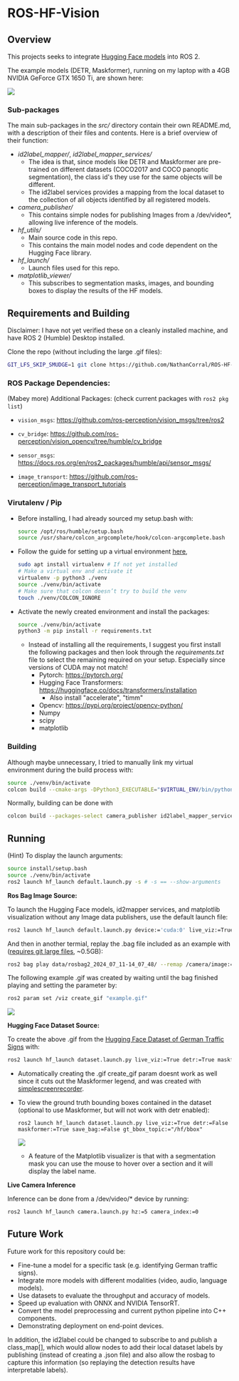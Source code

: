 # ROS-HF-Vision

## Overview

This projects seeks to integrate [Hugging Face models](https://huggingface.co/models) into ROS 2. 

The example models (DETR, Maskformer), running on my laptop with a 4GB NVIDIA GeForce GTX 1650 Ti, are shown here:

![](./doc/gifs/ex_german_roads.gif)



### Sub-packages 

The main sub-packages in the *src/* directory contain their own README.md, with a description of their files and contents.  Here is a brief overview of their function:

- *id2label_mapper/*, *id2label_mapper_services/*
  - The idea is that, since models like DETR and Maskformer are pre-trained on different datasets (COCO2017 and COCO panoptic segmentation), the class id's they use for the same objects will be different.
  - The id2label services provides a mapping from the local dataset to the collection of all objects identified by all registered models.
- *camera_publisher/*
  - This contains simple nodes for publishing Images from a  /dev/video*, allowing live inference of the models.
- *hf_utils/*
  - Main source code in this repo.
  - This contains the main model nodes and code dependent on the Hugging Face library.
- *hf_launch/*
  - Launch files used for this repo.
- *matplotlib_viewer/*
  - This subscribes to segmentation masks, images, and bounding boxes to display the results of the HF models.



## Requirements and Building



Disclaimer:  I have not yet verified these on a cleanly installed machine, and have ROS 2 (Humble) Desktop installed.

Clone the repo (without including the large .gif files):

```bash
GIT_LFS_SKIP_SMUDGE=1 git clone https://github.com/NathanCorral/ROS-HF-Vision.git
```

### ROS Package Dependencies:

(Mabey more) Additional Packages: (check current packages with `ros2 pkg list`)

- `vision_msgs`:   https://github.com/ros-perception/vision_msgs/tree/ros2

- `cv_bridge`:   https://github.com/ros-perception/vision_opencv/tree/humble/cv_bridge 

- `sensor_msgs`:  https://docs.ros.org/en/ros2_packages/humble/api/sensor_msgs/

- `image_transport`:  https://github.com/ros-perception/image_transport_tutorials

  

### Virutalenv / Pip

- Before installing, I had already sourced my setup.bash with:

  ```bash
  source /opt/ros/humble/setup.bash
  source /usr/share/colcon_argcomplete/hook/colcon-argcomplete.bash
  ```

- Follow the guide for setting up a virtual environment [here](https://docs.ros.org/en/humble/How-To-Guides/Using-Python-Packages.html#installing-via-a-virtual-environment), 

  ```bash
  sudo apt install virtualenv # If not yet installed
  # Make a virtual env and activate it
  virtualenv -p python3 ./venv
  source ./venv/bin/activate
  # Make sure that colcon doesn’t try to build the venv
  touch ./venv/COLCON_IGNORE
  ```

- Activate the newly created environment and install the packages:

  ```bash
  source ./venv/bin/activate
  python3 -m pip install -r requirements.txt
  ```

  - Instead of installing all the requirements, I suggest you first install the following packages and then look through the *requirements.txt* file to select the remaining required on your setup.  Especially since versions of CUDA may not match!
    - Pytorch:  https://pytorch.org/
    - Hugging Face Transformers:  https://huggingface.co/docs/transformers/installation
      - Also install "accelerate", "timm"
    - Opencv:  https://pypi.org/project/opencv-python/
    - Numpy
    - scipy
    - matplotlib



### Building

Although maybe unnecessary, I tried to manually link my virtual environment during the build process with:

```bash
source ./venv/bin/activate
colcon build --cmake-args -DPython3_EXECUTABLE="$VIRTUAL_ENV/bin/python"
```

Normally, building can be done with

```bash
colcon build --packages-select camera_publisher id2label_mapper_services id2label_mapper matplotlib_viewer hf_utils hf_launch
```



## Running

(Hint) To display the launch arguments:

```bash
source install/setup.bash
source ./venv/bin/activate
ros2 launch hf_launch default.launch.py -s # -s == --show-arguments
```



**Ros Bag Image Source:**

To launch the Hugging Face models, id2mapper services, and matplotlib visualization without any Image data publishers, use the default launch file:

```bash
ros2 launch hf_launch default.launch.py device:='cuda:0' live_viz:=True detr:=True maskformer:=False save_bag:=False
```

And then in another termial, replay the .bag file included as an example with ([requires git large files](https://docs.github.com/en/repositories/working-with-files/managing-large-files/installing-git-large-file-storage), ~0.5GB):

```bash
ros2 bag play data/rosbag2_2024_07_11-14_07_48/ --remap /camera/image:=/image
```

The following example .gif was created by waiting until the bag finished playing and setting the parameter by:

```bash
ros2 param set /viz create_gif "example.gif"
```

![](./doc/gifs/example_home3.gif)

**Hugging Face Dataset Source:**

To create the above .gif from the [Hugging Face Dataset of German Traffic Signs](https://huggingface.co/datasets/keremberke/german-traffic-sign-detection) with:

```bash
ros2 launch hf_launch dataset.launch.py live_viz:=True detr:=True maskformer:=True save_bag:=False
```

- Automatically creating the .gif create_gif param doesnt work as well since it cuts out the Maskformer legend, and was created with [simplescreenrecorder](https://www.maartenbaert.be/simplescreenrecorder/).

- To view the ground truth bounding boxes contained in the dataset (optional to use Maskformer, but will not work with detr enabled):

  ```
  ros2 launch hf_launch dataset.launch.py live_viz:=True detr:=False maskformer:=True save_bag:=False gt_bbox_topic:="/hf/bbox"
  ```

  ![](./doc/images/ex_GermanTrafficSigns_Maskformer.png)

  - A feature of the Matplotlib visualizer is that with a segmentation mask you can use the mouse to hover over a section and it will display the label name.



**Live Camera Inference**

Inference can be done from a /dev/video/* device by running:

```bash
ros2 launch hf_launch camera.launch.py hz:=5 camera_index:=0
```





## Future Work

Future work for this repository could be:

- Fine-tune a model for a specific task (e.g. identifying German traffic signs).
- Integrate more models with different modalities (video, audio, language models).
- Use datasets to evaluate the throughput and accuracy of models.
- Speed up evaluation with ONNX and NVIDIA TensorRT.
- Convert the model preprocessing and current python pipeline into C++ components.
- Demonstrating deployment on end-point devices.



In addition, the id2label could be changed to subscribe to and publish a class_map[], which would allow nodes to add their local dataset labels by publishing (instead of creating a .json file) and also allow the rosbag to capture this information (so replaying the detection results have interpretable labels).












